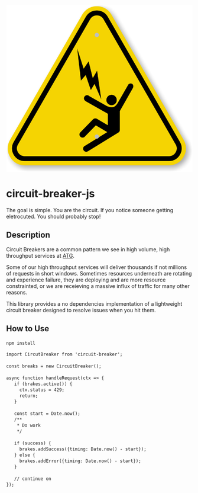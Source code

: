 ![image](.docs/iso-electrocution-voltage-hazard-symbol.png)  
# circuit-breaker-js

The goal is simple. You are the circuit. If you notice someone getting 
eletrocuted. You should probably stop!

## Description

Circuit Breakers are a common pattern we see in high volume, high throughput 
services at [ATG](https://www.accretivetg.com/).

Some of our high throughput services will deliver thousands if not millions of
requests in short windows. Sometimes resources underneath are rotating and experience failure,
they are deploying and are more resource constrainted, or we are receieving a massive influx of
traffic for many other reasons.

This library provides a no dependencies implementation of a lightweight circuit breaker
designed to resolve issues when you hit them.

## How to Use

```
npm install 
```

```
import CircutBreaker from 'circuit-breaker';

const breaks = new CircuitBreaker();

async function handleRequest(ctx => {
   if (brakes.active()) {
     ctx.status = 429;
     return;
   }
  
   const start = Date.now();
   /**
    * Do work
    */
   
   if (success) {
     brakes.addSuccess({timing: Date.now() - start});
   } else {
     brakes.addError({timing: Date.now() - start});
   }
   
   // continue on
});

```
